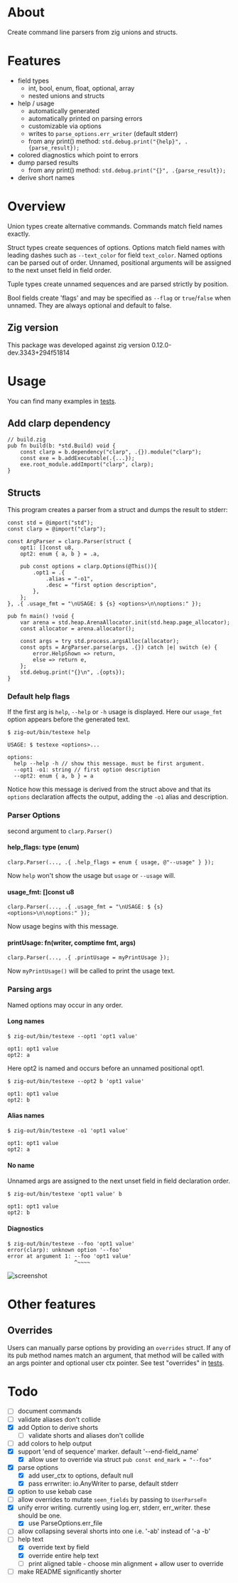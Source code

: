# About

Create command line parsers from zig unions and structs.

# Features

* field types
  * int, bool, enum, float, optional, array
  * nested unions and structs
* help / usage
  * automatically generated
  * automatically printed on parsing errors
  * customizable via options
  * writes to `parse_options.err_writer` (default stderr)
  * from any print() method: `std.debug.print("{help}", .{parse_result});`
* colored diagnostics which point to errors
* dump parsed results
  * from any print() method: `std.debug.print("{}", .{parse_result});`
* derive short names

# Overview
Union types create alternative commands.  Commands match field names exactly.

Struct types create sequences of options.  Options match field names with leading dashes such as `--text_color` for field `text_color`.  Named options can be parsed out of order.  Unnamed, positional arguments will be assigned to the next unset field in field order.

Tuple types create unnamed sequences and are parsed strictly by position.

Bool fields create 'flags' and may be specified as `--flag` or `true`/`false` when unnamed.  They are always optional and default to false.

## Zig version
This package was developed against zig version 0.12.0-dev.3343+294f51814

# Usage
You can find many examples in [tests](src/tests.zig).

## Add clarp dependency
```zig
// build.zig
pub fn build(b: *std.Build) void {
    const clarp = b.dependency("clarp", .{}).module("clarp");
    const exe = b.addExecutable(.{...});
    exe.root_module.addImport("clarp", clarp);
}
```

## Structs
This program creates a parser from a struct and dumps the result to stderr:
```zig
const std = @import("std");
const clarp = @import("clarp");

const ArgParser = clarp.Parser(struct {
    opt1: []const u8,
    opt2: enum { a, b } = .a,

    pub const options = clarp.Options(@This()){
        .opt1 = .{
            .alias = "-o1",
            .desc = "first option description",
        },
    };
}, .{ .usage_fmt = "\nUSAGE: $ {s} <options>\n\noptions:" });

pub fn main() !void {
    var arena = std.heap.ArenaAllocator.init(std.heap.page_allocator);
    const allocator = arena.allocator();

    const args = try std.process.argsAlloc(allocator);
    const opts = ArgParser.parse(args, .{}) catch |e| switch (e) {
        error.HelpShown => return,
        else => return e,
    };
    std.debug.print("{}\n", .{opts});
}
```

### Default help flags
If the first arg is `help`, `--help` or `-h` usage is displayed.  Here our `usage_fmt` option appears before the generated text.

```console
$ zig-out/bin/testexe help

USAGE: $ testexe <options>...

options:
  help --help -h // show this message. must be first argument.
  --opt1 -o1: string // first option description
  --opt2: enum { a, b } = a

```

Notice how this message is derived from the struct above and that its `options` declaration affects the output, adding the `-o1` alias and description.

### Parser Options
second argument to `clarp.Parser()`
#### help_flags: type (enum)
```zig
clarp.Parser(..., .{ .help_flags = enum { usage, @"--usage" } });
```
Now `help` won't show the usage but `usage` or `--usage` will.
#### usage_fmt: []const u8
```zig
clarp.Parser(..., .{ .usage_fmt = "\nUSAGE: $ {s} <options>\n\noptions:" });
```
Now usage begins with this message.
#### printUsage: fn(writer, comptime fmt, args)
```zig
clarp.Parser(..., .{ .printUsage = myPrintUsage });
```
Now `myPrintUsage()` will be called to print the usage text.


### Parsing args
Named options may occur in any order.
#### Long names
```console
$ zig-out/bin/testexe --opt1 'opt1 value'

opt1: opt1 value
opt2: a
```

Here opt2 is named and occurs before an unnamed positional opt1.
```console
$ zig-out/bin/testexe --opt2 b 'opt1 value'

opt1: opt1 value
opt2: b
```
#### Alias names
```console
$ zig-out/bin/testexe -o1 'opt1 value'

opt1: opt1 value
opt2: a
```
#### No name
Unnamed args are assigned to the next unset field in field declaration order.
```console
$ zig-out/bin/testexe 'opt1 value' b

opt1: opt1 value
opt2: b
```
#### Diagnostics
```console
$ zig-out/bin/testexe --foo 'opt1 value'
error(clarp): unknown option '--foo'
error at argument 1: --foo 'opt1 value'
                     ^~~~~
```

![screenshot](https://github.com/travisstaloch/clarp/assets/1562827/37b50a56-2053-4c8e-93ef-52ff1b9d8ced)

# Other features
## Overrides
Users can manually parse options by providing an `overrides` struct.  If any of its pub method names match an argument, that method will be called with an args pointer and optional user ctx pointer.  See test "overrides" in [tests](src/tests.zig).

# Todo
- [ ] document commands
- [ ] validate aliases don't collide
- [x] add Option to derive shorts
  - [ ] validate shorts and aliases don't collide
- [ ] add colors to help output
- [x] support 'end of sequence' marker. default '--end-field_name'
  - [x] allow user to override via struct `pub const end_mark = "--foo"`
- [x] parse options
  - [x] add user_ctx to options, default null
  - [x] pass errwriter: io.AnyWriter to parse, default stderr
- [x] option to use kebab case
- [ ] allow overrides to mutate `seen_fields` by passing to `UserParseFn`
- [x] unify error writing. currently using log.err, stderr, err_writer. these should be one.
  - [x] use ParseOptions.err_file
- [ ] allow collapsing several shorts into one i.e. '-ab' instead of '-a -b'
- [ ] help text
  - [x] override text by field
  - [x] override entire help text
  - [ ] print aligned table - choose min alignment + allow user to override
- [ ] make README significantly shorter